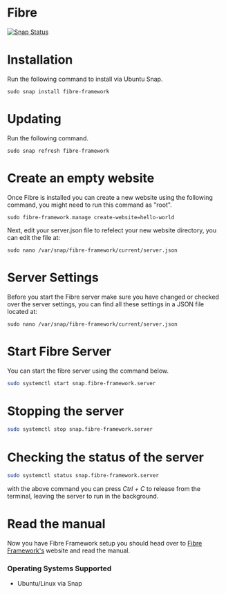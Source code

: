 # Fibre

[![Snap Status](https://build.snapcraft.io/badge/Fibre-Framework/fibre.svg)](https://build.snapcraft.io/user/Fibre-Framework/fibre)

# Installation

Run the following command to install via Ubuntu Snap.

```
sudo snap install fibre-framework
```

# Updating

Run the following command.

```
sudo snap refresh fibre-framework
```

# Create an empty website

Once Fibre is installed you can create a new website using the following command, you might need to run this command as "root".

```
sudo fibre-framework.manage create-website=hello-world
```

Next, edit your server.json file to refelect your new website directory, you can edit the file at:

```
sudo nano /var/snap/fibre-framework/current/server.json
```

# Server Settings
Before you start the Fibre server make sure you have changed or checked over the server settings, you can find all these settings in a JSON file located at:

```
sudo nano /var/snap/fibre-framework/current/server.json
```

# Start Fibre Server

You can start the fibre server using the command below.

```bash
sudo systemctl start snap.fibre-framework.server
```

# Stopping the server

```bash
sudo systemctl stop snap.fibre-framework.server
```

# Checking the status of the server

```bash
sudo systemctl status snap.fibre-framework.server
```

with the above command you can press *Ctrl + C* to release from the terminal, leaving the server to run in the background.

# Read the manual
Now you have Fibre Framework setup you should head over to [Fibre Framework's](http://fibreframework.com/) website and read the manual.

### Operating Systems Supported
* Ubuntu/Linux via Snap